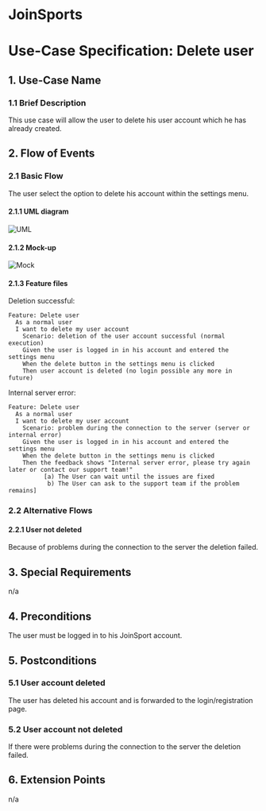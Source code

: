 # JoinSports
# Use-Case Specification: Delete user

## 1. Use-Case Name 
### 1.1 Brief Description
This use case will allow the user to delete his user account which he has already created.

## 2. Flow of Events
### 2.1 Basic Flow 
The user select the option to delete his account within the settings menu. 

#### 2.1.1 UML diagram
![UML]

#### 2.1.2 Mock-up 
![Mock]

#### 2.1.3 Feature files
<!-- ![Feature] -->

Deletion successful:
```cucumber
Feature: Delete user
  As a normal user
  I want to delete my user account
 	Scenario: deletion of the user account successful (normal execution)
    Given the user is logged in in his account and entered the settings menu
    When the delete button in the settings menu is clicked
    Then user account is deleted (no login possible any more in future)
```

Internal server error:
```cucumber
Feature: Delete user
  As a normal user
  I want to delete my user account
 	Scenario: problem during the connection to the server (server or internal error)
    Given the user is logged in in his account and entered the settings menu
    When the delete button in the settings menu is clicked
    Then the feedback shows "Internal server error, please try again later or contact our support team!"
          [a) The User can wait until the issues are fixed
           b) The User can ask to the support team if the problem remains]
```

### 2.2 Alternative Flows
#### 2.2.1 User not deleted 
Because of problems during the connection to the server the deletion failed.

## 3. Special Requirements
n/a

## 4. Preconditions
The user must be logged in to his JoinSport account.

## 5. Postconditions
### 5.1 User account deleted
The user has deleted his account and is forwarded to the login/registration page.

### 5.2	User account not deleted
If there were problems during the connection to the server the deletion failed.

## 6. Extension Points
n/a

<!-- picture links -->
[UML]: ? "UML Diagram"
[Mock]: ? "Mock-Up"
<!-- [Feature]:  "Feature file" -->

